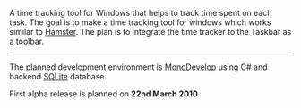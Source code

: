 A time tracking tool for Windows that helps to track time spent on each task. The goal is to make a time tracking tool for windows which works similar to [Hamster](http://projecthamster.wordpress.com/about/). The plan is to integrate the time tracker to the Taskbar as a toolbar.


---


The planned development environment is [MonoDevelop](http://projecthamster.wordpress.com/) using C# and backend [SQLite](http://www.sqlite.org/) database.

First alpha release is planned on **22nd March 2010**